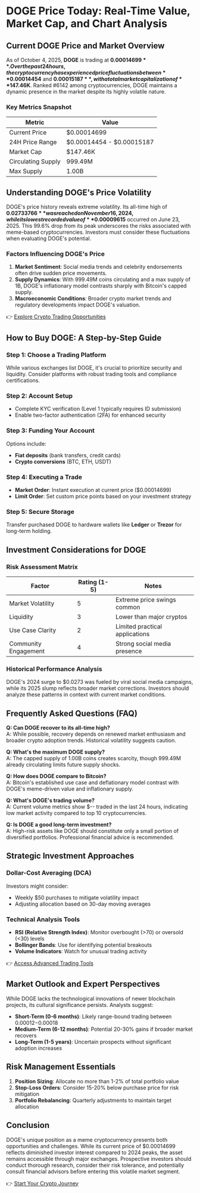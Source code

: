 # DOGE Price Today: Real-Time Value, Market Cap, and Chart Analysis

## Current DOGE Price and Market Overview

As of October 4, 2025, **DOGE** is trading at **$0.00014699**. Over the past 24 hours, the cryptocurrency has experienced price fluctuations between **$0.00014454** and **$0.00015187**, with a total market capitalization of **$147.46K**. Ranked #6142 among cryptocurrencies, DOGE maintains a dynamic presence in the market despite its highly volatile nature.

### Key Metrics Snapshot
| Metric               | Value                |
|----------------------|----------------------|
| Current Price        | $0.00014699          |
| 24H Price Range      | $0.00014454 - $0.00015187 |
| Market Cap           | $147.46K             |
| Circulating Supply   | 999.49M              |
| Max Supply           | 1.00B                |

## Understanding DOGE's Price Volatility

DOGE's price history reveals extreme volatility. Its all-time high of **$0.02733766** was reached on November 16, 2024, while its lowest recorded value of **$0.00009615** occurred on June 23, 2025. This 99.6% drop from its peak underscores the risks associated with meme-based cryptocurrencies. Investors must consider these fluctuations when evaluating DOGE's potential.

### Factors Influencing DOGE's Price
1. **Market Sentiment**: Social media trends and celebrity endorsements often drive sudden price movements.
2. **Supply Dynamics**: With 999.49M coins circulating and a max supply of 1B, DOGE's inflationary model contrasts sharply with Bitcoin's capped supply.
3. **Macroeconomic Conditions**: Broader crypto market trends and regulatory developments impact DOGE's valuation.

👉 [Explore Crypto Trading Opportunities](https://bit.ly/okx-bonus)

## How to Buy DOGE: A Step-by-Step Guide

### Step 1: Choose a Trading Platform
While various exchanges list DOGE, it's crucial to prioritize security and liquidity. Consider platforms with robust trading tools and compliance certifications.

### Step 2: Account Setup
- Complete KYC verification (Level 1 typically requires ID submission)
- Enable two-factor authentication (2FA) for enhanced security

### Step 3: Funding Your Account
Options include:
- **Fiat deposits** (bank transfers, credit cards)
- **Crypto conversions** (BTC, ETH, USDT)

### Step 4: Executing a Trade
- **Market Order**: Instant execution at current price ($0.00014699)
- **Limit Order**: Set custom price points based on your investment strategy

### Step 5: Secure Storage
Transfer purchased DOGE to hardware wallets like **Ledger** or **Trezor** for long-term holding.

## Investment Considerations for DOGE

### Risk Assessment Matrix
| Factor                | Rating (1-5) | Notes                          |
|-----------------------|--------------|--------------------------------|
| Market Volatility     | 5            | Extreme price swings common    |
| Liquidity             | 3            | Lower than major cryptos       |
| Use Case Clarity      | 2            | Limited practical applications |
| Community Engagement  | 4            | Strong social media presence   |

### Historical Performance Analysis
DOGE's 2024 surge to $0.0273 was fueled by viral social media campaigns, while its 2025 slump reflects broader market corrections. Investors should analyze these patterns in context with current market conditions.

## Frequently Asked Questions (FAQ)

**Q: Can DOGE recover to its all-time high?**  
A: While possible, recovery depends on renewed market enthusiasm and broader crypto adoption trends. Historical volatility suggests caution.

**Q: What's the maximum DOGE supply?**  
A: The capped supply of 1.00B coins creates scarcity, though 999.49M already circulating limits future supply shocks.

**Q: How does DOGE compare to Bitcoin?**  
A: Bitcoin's established use case and deflationary model contrast with DOGE's meme-driven value and inflationary supply.

**Q: What's DOGE's trading volume?**  
A: Current volume metrics show $-- traded in the last 24 hours, indicating low market activity compared to top 10 cryptocurrencies.

**Q: Is DOGE a good long-term investment?**  
A: High-risk assets like DOGE should constitute only a small portion of diversified portfolios. Professional financial advice is recommended.

## Strategic Investment Approaches

### Dollar-Cost Averaging (DCA)
Investors might consider:
- Weekly $50 purchases to mitigate volatility impact
- Adjusting allocation based on 30-day moving averages

### Technical Analysis Tools
- **RSI (Relative Strength Index)**: Monitor overbought (>70) or oversold (<30) levels
- **Bollinger Bands**: Use for identifying potential breakouts
- **Volume Indicators**: Watch for unusual trading activity

👉 [Access Advanced Trading Tools](https://bit.ly/okx-bonus)

## Market Outlook and Expert Perspectives

While DOGE lacks the technological innovations of newer blockchain projects, its cultural significance persists. Analysts suggest:
- **Short-Term (0-6 months)**: Likely range-bound trading between $0.00012-$0.00018
- **Medium-Term (6-12 months)**: Potential 20-30% gains if broader market recovers
- **Long-Term (1-5 years)**: Uncertain prospects without significant adoption increases

## Risk Management Essentials

1. **Position Sizing**: Allocate no more than 1-2% of total portfolio value
2. **Stop-Loss Orders**: Consider 15-20% below purchase price for risk mitigation
3. **Portfolio Rebalancing**: Quarterly adjustments to maintain target allocation

## Conclusion

DOGE's unique position as a meme cryptocurrency presents both opportunities and challenges. While its current price of $0.00014699 reflects diminished investor interest compared to 2024 peaks, the asset remains accessible through major exchanges. Prospective investors should conduct thorough research, consider their risk tolerance, and potentially consult financial advisors before entering this volatile market segment.

👉 [Start Your Crypto Journey](https://bit.ly/okx-bonus)